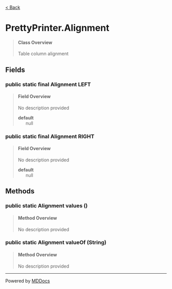 [< Back](../README.md)
# PrettyPrinter.Alignment #
>#### Class Overview ####
>Table column alignment
## Fields ##
### public static final Alignment LEFT ###
>#### Field Overview ####
>No description provided
>
>**default**<br />
>&nbsp;&nbsp;&nbsp;&nbsp;&nbsp;&nbsp;null
>
### public static final Alignment RIGHT ###
>#### Field Overview ####
>No description provided
>
>**default**<br />
>&nbsp;&nbsp;&nbsp;&nbsp;&nbsp;&nbsp;null
>
## Methods ##
### public static Alignment values () ###
>#### Method Overview ####
>No description provided
>
### public static Alignment valueOf (String) ###
>#### Method Overview ####
>No description provided
>

---
Powered by [MDDocs](https://github.com/VRCube/MDDocs)